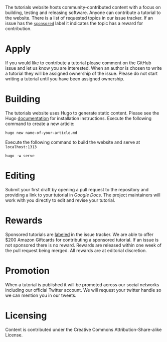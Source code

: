 The tutorials website hosts community-contributed content with a focus on building, testing and releasing software. Anyone can contribute a tutorial to the website. There is a list of requested topics in our issue tracker. If an issue has the [`sponsored`](https://github.com/drone/tutorials/issues?q=is%3Aissue+is%3Aopen+label%3Asponsored) label it indicates the topic has a reward for contribution. 

# Apply

If you would like to contribute a tutorial please comment on the GitHub issue and let us know you are interested. When an author is chosen to write a tutorial they will be assigned ownership of the issue. Please do not start writing a tutorial until you have been assigned ownership.

# Building

The tutorials website uses Hugo to generate static content. Please see the Hugo [documentation](https://gohugo.io/getting-started/installing/) for installation instructions. Execute the following command to create a new article:

```
hugo new name-of-your-article.md
```

Execute the following command to build the website and serve at `localhost:1313`

```
hugo -w serve
```

# Editing

Submit your first draft by opening a pull request to the repository and providing a link to your tutorial in _Google Docs_. The project maintainers will work with you directly to edit and revise your tutorial.

# Rewards

Sponsored tutorials are [labeled](https://github.com/drone/tutorials/issues?q=is%3Aissue+is%3Aopen+label%3Asponsored) in the issue tracker. We are able to offer $200 Amazon Giftcards for contributing a sponsored tutorial. If an issue is not sponsored there is no reward. Rewards are released within one week of the pull request being merged. All rewards are at editorial discretion.

# Promotion

When a tutorial is published it will be promoted across our social networks including our official Twitter account. We will request your twitter handle so we can mention you in our tweets.

# Licensing

Content is contributed under the Creative Commons Attribution-Share-alike License.
